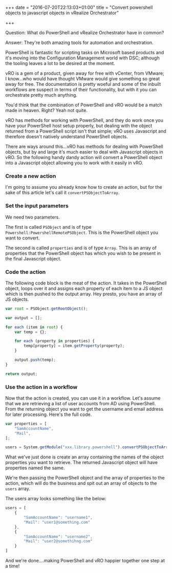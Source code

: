 +++
date = "2016-07-20T22:13:03+01:00"
title = "Convert powershell objects to javascript objects in vRealize Orchestrator"

+++

Question: What do PowerShell and vRealize Orchestrator have in common?

Answer: They're both amazing tools for automation and orchestration.

PowerShell is fantastic for scripting tasks on Microsoft based products and it's moving into the Configuration Management world with DSC; although the tooling leaves a lot to be desired at the moment.

vRO is a gem of a product, given away for free with vCenter, from VMware; I know...who would have thought VMware would give something so great away for free.  The documentation is pretty woeful and some of the inbuilt workflows are suspect in terms of their functionality, but with it you can orchestrate pretty much anything.

You'd think that the combination of PowerShell and vRO would be a match made in heaven.  Right?  Yeah not quite.

vRO has methods for working with PowerShell, and they do work once you have your PowerShell host setup properly, but dealing with the object returned from a PowerShell script isn't that simple; vRO uses Javascript and therefore doesn't natively understand PowerShell objects.

There are ways around this...vRO has methods for dealing with PowerShell objects, but by and large it's much easier to deal with Javascript objects in vRO.  So the following handy dandy action will convert a PowerShell object into a Javascript object allowing you to work with it easily in vRO.

### Create a new action
I'm going to assume you already know how to create an action, but for the sake of this article let's call it `convertPSObjectToArray`.

### Set the input parameters
We need two parameters.

The first is called `PSObject` and is of type `Powershell:PowershellRemotePSObject`.  This is the PowerShell object you want to convert.

The second is called `properties` and is of type `Array`.  This is an array of properties that the PowerShell object has which you wish to be present in the final Javascript object.

### Code the action
The following code block is the meat of the action.  It takes in the PowerShell object, loops over it and assigns each property of each item to a JS object which is then pushed to the output array.  Hey presto, you have an array of JS objects.

```javascript
var root = PSObject.getRootObject();

var output = [];

for each (item in root) {
	var temp = {};

	for each (property in properties) {
		temp[property] = item.getProperty(property);
	}

	output.push(temp);
}

return output;
```

### Use the action in a workflow
Now that the action is created, you can use it in a workflow.  Let's assume that we are retrieving a list of user accounts from AD using PowerShell.  From the returning object you want to get the username and email address for later processing.  Here's the full code.

```javascript
var properties = [
    "SamAccountName",
    "Mail",
];

users = System.getModule("xxx.library.powershell").convertPSObjectToArray(outPSObject, properties);
```

What we've just done is create an array containing the names of the object properties you want to retrieve.  The returned Javascript object will have properties named the same.

We're then passing the PowerShell object and the array of properties to the action, which will do the business and spit out an array of objects to the `users` array.

The users array looks something like the below:

```javascript
users = [
    {
        "SamAccountName": "username1",
        "Mail": "user1@something.com"
    },
    {
        "SamAccountName": "username2",
        "Mail": "user2@somethihng.com"
    }
]
```

And we're done....making PowerShell and vRO happier together one step at a time!